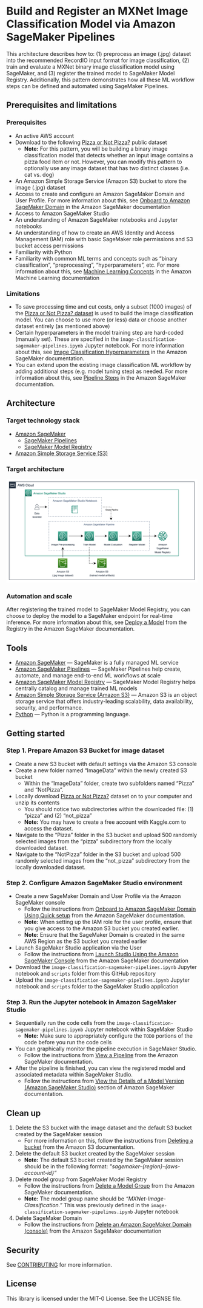 # Build and Register an MXNet Image Classification Model via Amazon SageMaker Pipelines 

This architecture describes how to: (1) preprocess an image (.jpg) dataset into the recommended RecordIO input format for image classification, (2) train and evaluate a MXNet binary image classification model using SageMaker, and (3) register the trained model to SageMaker Model Registry. Additionally, this pattern demonstrates how all these ML workflow steps can be defined and automated using SageMaker Pipelines.

## Prerequisites and limitations

### Prerequisites
- An active AWS account
- Download to the following [Pizza or Not Pizza?](https://www.kaggle.com/datasets/carlosrunner/pizza-not-pizza) public dataset
    - **Note:** For this pattern, you will be building a binary image classification model that detects whether an input image contains a pizza food item or not. However, you can modify this pattern to optionally use any image dataset that has two distinct classes (i.e. cat vs. dog)
- An Amazon Simple Storage Service (Amazon S3) bucket to store the image (.jpg) dataset
- Access to create and configure an Amazon SageMaker Domain and User Profile. For more information about this, see [Onboard to Amazon SageMaker Domain](https://docs.aws.amazon.com/sagemaker/latest/dg/gs-studio-onboard.html) in the Amazon SageMaker documentation
- Access to Amazon SageMaker Studio
- An understanding of Amazon SageMaker notebooks and Jupyter notebooks
- An understanding of how to create an AWS Identity and Access Management (IAM) role with basic SageMaker role permissions and S3 bucket access permissions
- Familiarity with Python
- Familiarity with common ML terms and concepts such as “binary classification”, “preprocessing”, “hyperparameters”, etc. For more information about this, see [Machine Learning Concepts](https://docs.aws.amazon.com/machine-learning/latest/dg/machine-learning-concepts.html) in the Amazon Machine Learning documentation

### Limitations
- To save processing time and cut costs, only a subset (1000 images) of the [Pizza or Not Pizza? dataset](https://www.kaggle.com/datasets/carlosrunner/pizza-not-pizza) is used to build the image classification model. You can choose to use more (or less) data or choose another dataset entirely (as mentioned above)
- Certain hyperparameters in the model training step are hard-coded (manually set). These are specified in the `image-classification-sagemaker-pipelines.ipynb` Jupyter notebook. For more information about this, see [Image Classification Hyperparameters](https://docs.aws.amazon.com/sagemaker/latest/dg/IC-Hyperparameter.html) in the Amazon SageMaker documentation.
- You can extend upon the existing image classification ML workflow by adding additional steps (e.g. model tuning step) as needed. For more information about this, see [Pipeline Steps](https://docs.aws.amazon.com/sagemaker/latest/dg/build-and-manage-steps.html) in the Amazon SageMaker documentation.

## Architecture

### Target technology stack 
- [Amazon SageMaker](https://docs.aws.amazon.com/sagemaker/latest/dg/whatis.html)
    - [SageMaker Pipelines](https://aws.amazon.com/sagemaker/pipelines/)
    - [SageMaker Model Registry](https://docs.aws.amazon.com/sagemaker/latest/dg/model-registry.html)
- [Amazon Simple Storage Service (S3)](https://docs.aws.amazon.com/AmazonS3/latest/userguide/Welcome.html)

### Target architecture
![Architecture Diagram](/architecture-diagram.png "Architecture Diagram")

### Automation and scale
After registering the trained model to SageMaker Model Registry, you can choose to deploy the model to a SageMaker endpoint for real-time inference. For more information about this, see [Deploy a Model](https://docs.aws.amazon.com/sagemaker/latest/dg/model-registry-deploy.html) from the Registry in the Amazon SageMaker documentation.

## Tools
- [Amazon SageMaker](https://docs.aws.amazon.com/sagemaker/latest/dg/whatis.html) — SageMaker is a fully managed ML service
- [Amazon SageMaker Pipelines](https://aws.amazon.com/sagemaker/pipelines/) — SageMaker Pipelines help create, automate, and manage end-to-end ML workflows at scale
- [Amazon SageMaker Model Registry](https://docs.aws.amazon.com/sagemaker/latest/dg/model-registry.html) — SageMaker Model Registry helps centrally catalog and manage trained ML models
- [Amazon Simple Storage Service (Amazon S3)](https://docs.aws.amazon.com/AmazonS3/latest/userguide/Welcome.html) — Amazon S3 is an object storage service that offers industry-leading scalability, data availability, security, and performance.
- [Python](https://www.python.org/) — Python is a programming language.

## Getting started

### Step 1. Prepare Amazon S3 Bucket for image dataset
- Create a new S3 bucket with default settings via the Amazon S3 console
- Create a new folder named “ImageData” within the newly created S3 bucket
    - Within the “ImageData” folder, create two subfolders named “Pizza” and “NotPizza”.
- Locally download [Pizza or Not Pizza?](https://www.kaggle.com/datasets/carlosrunner/pizza-not-pizza) dataset on to your computer and unzip its contents
    - You should notice two subdirectories within the downloaded file: (1) “pizza” and (2) “not_pizza”
    - **Note:** You may have to create a free account with Kaggle.com to access the dataset.
- Navigate to the “Pizza” folder in the S3 bucket and upload 500 randomly selected images from the “pizza” subdirectory from the locally downloaded dataset.
- Navigate to the “NotPizza” folder in the S3 bucket and upload 500 randomly selected images from the “not_pizza” subdirectory from the locally downloaded dataset.

### Step 2. Configure Amazon SageMaker Studio environment
- Create a new SageMaker Domain and User Profile via the Amazon SageMaker console
    - Follow the instructions from [Onboard to Amazon SageMaker Domain Using Quick setup](https://docs.aws.amazon.com/sagemaker/latest/dg/onboard-quick-start.html) from the Amazon SageMaker documentation.
    - **Note:** When setting up the IAM role for the user profile, ensure that you give access to the Amazon S3 bucket you created earlier.
    - **Note:** Ensure that the SageMaker Domain is created in the same AWS Region as the S3 bucket you created earlier
- Launch SageMaker Studio application via the User 
    - Follow the instructions from [Launch Studio Using the Amazon SageMaker Console](https://docs.aws.amazon.com/sagemaker/latest/dg/studio-launch.html#studio-launch-console) from the Amazon SageMaker documentation
- Download the `image-classification-sagemaker-pipelines.ipynb` Jupyter notebook and `scripts` folder from this GitHub repository
- Upload the `image-classification-sagemaker-pipelines.ipynb` Jupyter notebook and `scripts` folder to the SageMaker Studio application

### Step 3. Run the Jupyter notebook in Amazon SageMaker Studio
- Sequentially run the code cells from the `image-classification-sagemaker-pipelines.ipynb` Jupyter notebook within SageMaker Studio
    - **Note:** Make sure to appropriately configure the `TODO` portions of the code before you run the code cells
- You can graphically monitor the pipeline execution in SageMaker Studio.
    - Follow the instructions from [View a Pipeline](https://docs.aws.amazon.com/sagemaker/latest/dg/pipelines-studio-list-pipelines.html) from the Amazon SageMaker documentation.
- After the pipeline is finished, you can view the registered model and associated metadata within SageMaker Studio.
    - Follow the instructions from [View the Details of a Model Version (Amazon SageMaker Studio)](https://docs.aws.amazon.com/sagemaker/latest/dg/model-registry-details.html#model-registry-details-studio) section of Amazon SageMaker documentation.

## Clean up
1. Delete the S3 bucket with the image dataset and the default S3 bucket created by the SageMaker session
    - For more information on this, follow the instructions from [Deleting a bucket](https://docs.aws.amazon.com/AmazonS3/latest/userguide/delete-bucket.html) from the Amazon S3 documentation.
2. Delete the default S3 bucket created by the SageMaker session
    - **Note:** The default S3 bucket created by the SageMaker session should be in the following format: *"sagemaker-{region}-{aws-account-id}”*
3. Delete model group from SageMaker Model Registry
     - Follow the instructions from [Delete a Model Group](https://docs.aws.amazon.com/sagemaker/latest/dg/model-registry-delete-model-group.htmleiifcbevrhk) from the Amazon SageMaker documentation.
     - **Note:** The model group name should be *“MXNet-Image-Classification.”* This was previously defined in the `image-classification-sagemaker-pipelines.ipynb` Jupyter notebook
4. Delete SageMaker Domain
    - Follow the instructions from [Delete an Amazon SageMaker Domain (console)](https://docs.aws.amazon.com/sagemaker/latest/dg/gs-studio-delete-domain.html#gs-studio-delete-domain-studio) from the Amazon SageMaker documentation

## Security

See [CONTRIBUTING](CONTRIBUTING.md#security-issue-notifications) for more information.

## License

This library is licensed under the MIT-0 License. See the LICENSE file.

